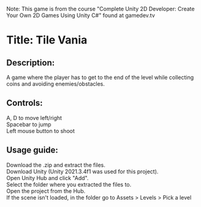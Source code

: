Note: This game is from the course "Complete Unity 2D Developer: Create Your Own 2D Games Using Unity C#" found at gamedev.tv

Title: Tile Vania
============

Description:
------------
A game where the player has to get to the end of the level while collecting coins and avoiding enemies/obstacles.

Controls:
------------
A, D to move left/right  
Spacebar to jump  
Left mouse button to shoot

Usage guide:
------------
Download the .zip and extract the files.  
Download Unity (Unity 2021.3.4f1 was used for this project).  
Open Unity Hub and click "Add".  
Select the folder where you extracted the files to.  
Open the project from the Hub.  
If the scene isn't loaded, in the folder go to Assets > Levels > Pick a level
